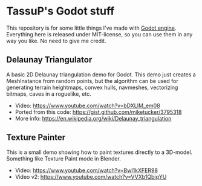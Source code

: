 # TassuP's Godot stuff

This repository is for some little things I've made with [Godot engine](https://godotengine.org). Everything here is released under MIT-license, so you can use them in any way you like. No need to give me credit.

## Delaunay Triangulator
A basic 2D Delaunay triangulation demo for Godot. This demo just creates a MeshInstance from random points, but the algorithm can be used for generating terrain heightmaps, convex hulls, navmeshes, vectorizing bitmaps, caves in a roguelike, etc.
* Video: https://www.youtube.com/watch?v=bDXLIM_em08
* Ported from this code: https://gist.github.com/miketucker/3795318
* More info: https://en.wikipedia.org/wiki/Delaunay_triangulation

## Texture Painter
This is a small demo showing how to paint textures directly to a 3D-model. Something like Texture Paint mode in Blender.
* Video: https://www.youtube.com/watch?v=BwI1kXFER98
* Video v2: https://www.youtube.com/watch?v=VVXb1QbjqYU
